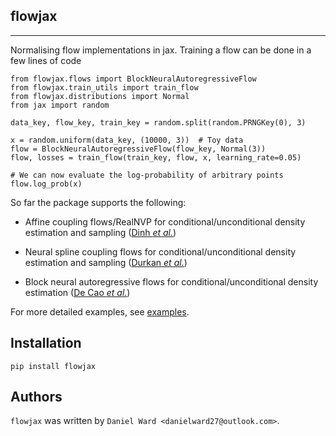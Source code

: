 ## flowjax
-------

Normalising flow implementations in jax. Training a flow can be done in a few lines of code

```
from flowjax.flows import BlockNeuralAutoregressiveFlow
from flowjax.train_utils import train_flow
from flowjax.distributions import Normal
from jax import random

data_key, flow_key, train_key = random.split(random.PRNGKey(0), 3)

x = random.uniform(data_key, (10000, 3))  # Toy data
flow = BlockNeuralAutoregressiveFlow(flow_key, Normal(3))
flow, losses = train_flow(train_key, flow, x, learning_rate=0.05)

# We can now evaluate the log-probability of arbitrary points
flow.log_prob(x)
```

So far the package supports the following:

- Affine coupling flows/RealNVP for conditional/unconditional density estimation and sampling ([Dinh *et al.*](https://arxiv.org/abs/1605.08803))

- Neural spline coupling flows for conditional/unconditional density estimation and sampling ([Durkan *et al.*](https://arxiv.org/abs/1906.04032/))

- Block neural autoregressive flows for conditional/unconditional density estimation ([De Cao *et al.*](https://arxiv.org/abs/1904.04676))


For more detailed examples, see [examples](https://github.com/danielward27/flowjax/blob/main/examples/).

## Installation
```
pip install flowjax
```

## Authors
`flowjax` was written by `Daniel Ward <danielward27@outlook.com>`.
